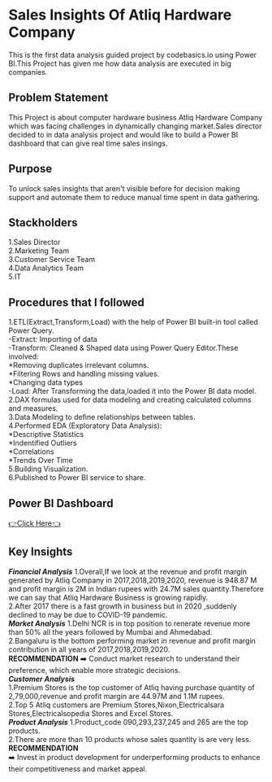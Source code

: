 # Sales Insights Of Atliq Hardware Company 
This is the first data analysis guided project by codebasics.io using Power BI.This Project has given me how data analysis are executed in big companies.
## Problem Statement 
This Project is about computer hardware business Atliq Hardware Company which was facing challenges in dynamically changing market.Sales director decided to in data analysis project and would like to build a Power BI dashboard that can give real time sales insings.
## Purpose
To unlock sales insights that aren't visible before for decision making support and automate them to reduce manual time spent in data gathering.
## Stackholders
1.Sales Director  
2.Marketing Team  
3.Customer Service Team  
4.Data Analytics Team  
5.IT
## Procedures that I followed
1.ETL(Extract,Transform,Load) with the help of Power BI built-in tool called Power Query.  
-Extract: Importing of data  
-Transform: Cleaned & Shaped data using Power Query Editor.These involved:  
    *Removing duplicates irrelevant columns.  
    *Filtering Rows and handling missing values.  
    *Changing data types  
-Load: After Transforming the data,loaded it into the Power BI data model.  
2.DAX formulas used for data modeling and creating calculated columns and measures.  
3.Data Modeling to define relationships between tables.  
4.Performed EDA (Exploratory Data Analysis):  
    *Descriptive Statistics  
    *Indentified Outliers  
    *Correlations  
    *Trends Over Time  
5.Building Visualization.  
6.Published to Power BI service to share.  
## Power BI Dashboard
[👉Click Here👈](https://app.powerbi.com/view?r=eyJrIjoiODI2NDdmN2ItMmZlNC00NWZiLTg3ODItMjYwM2VkNzE0N2QwIiwidCI6ImRmODY3OWNkLWE4MGUtNDVkOC05OWFjLWM4M2VkN2ZmOTVhMCJ9)
## Key Insights 
_**Financial Analysis**_ 
1.Overall,If we look at the revenue and profit margin generated by Atliq Company in 2017,2018,2019,2020, revenue is 948.87 M and profit margin is 2M in Indian rupees with 24.7M sales quantity.Therefore we can say that Atliq Hardware Business is growing rapidly.  
2.After 2017 there is a fast growth in business but in 2020 ,suddenly declined to  may be due to COVID-19 pandemic.  
_**Market Analysis**_ 
1.Delhi NCR is in top position to renerate revenue more than 50% all the years followed by Mumbai and Ahmedabad.  
2.Bangaluru is the bottom performing market in revenue and profit margin contribution in all years of 2017,2018,2019,2020.  
__RECOMMENDATION__ 
➡️ Conduct market research to understand their preference, which enable more strategic decisions.  
_**Customer Analysis**_  
1.Premium Stores is the top customer of Atliq having purchase quantity of 2,79,000,revenue and profit margin are 44.97M and 1.1M rupees.  
2.Top 5 Atliq customers are Premium Stores,Nixon,Electricalsara Stores,Electricalsopedia Stores and Excel Stores.  
_**Product Analysis**_ 
1.Product_code 090,293,237,245 and 265 are the top products.  
2.There are more than 10 products whose sales quantity is are very less.  
__RECOMMENDATION__  
➡️ Invest in product development for underperforming products to enhance their competitiveness and market appeal.  



  
